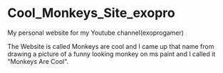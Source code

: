 # Cool_Monkeys_Site_exopro
My personal website for my Youtube channel(exoprogamer)

The Website is called Monkeys are cool and I came up that name from drawing a picture of a funny looking monkey on ms paint and I called it "Monkeys Are Cool".
